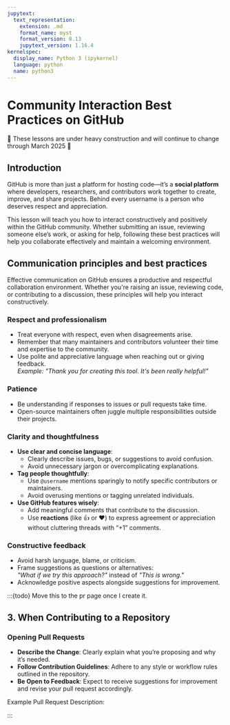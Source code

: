 ```yaml
---
jupytext:
  text_representation:
    extension: .md
    format_name: myst
    format_version: 0.13
    jupytext_version: 1.16.4
kernelspec:
  display_name: Python 3 (ipykernel)
  language: python
  name: python3
---
```


# Community Interaction Best Practices on GitHub

🚧 These lessons are under heavy construction and will continue to change through March 2025 🚧 
## Introduction

GitHub is more than just a platform for hosting code—it’s a **social platform** where developers, researchers, and contributors work together to create, improve, and share projects. Behind every username is a person who deserves respect and appreciation. 

This lesson will teach you how to interact constructively and positively within the GitHub community. Whether submitting an issue, reviewing someone else’s work, or asking for help, following these best practices will help you collaborate effectively and maintain a welcoming environment.

## Communication principles and best practices

Effective communication on GitHub ensures a productive and respectful collaboration environment. Whether you're raising an issue, reviewing code, or contributing to a discussion, these principles will help you interact constructively.

### Respect and professionalism
- Treat everyone with respect, even when disagreements arise.
- Remember that many maintainers and contributors volunteer their time and expertise to the community.
- Use polite and appreciative language when reaching out or giving feedback.  
  _Example: "Thank you for creating this tool. It's been really helpful!"_

### Patience
- Be understanding if responses to issues or pull requests take time.
- Open-source maintainers often juggle multiple responsibilities outside their projects.

### Clarity and thoughtfulness
- **Use clear and concise language**:  
  - Clearly describe issues, bugs, or suggestions to avoid confusion.
  - Avoid unnecessary jargon or overcomplicating explanations.
- **Tag people thoughtfully**:  
  - Use `@username` mentions sparingly to notify specific contributors or maintainers.
  - Avoid overusing mentions or tagging unrelated individuals.
- **Use GitHub features wisely**:  
  - Add meaningful comments that contribute to the discussion.
  - Use **reactions** (like 👍 or ❤️) to express agreement or appreciation without cluttering threads with “+1” comments.

### Constructive feedback
- Avoid harsh language, blame, or criticism.
- Frame suggestions as questions or alternatives:  
  _"What if we try this approach?"_ instead of _"This is wrong."_
- Acknowledge positive aspects alongside suggestions for improvement.

:::{todo}
Move this to the pr page once I create it. 

## 3. When Contributing to a Repository



### Opening Pull Requests
- **Describe the Change**: Clearly explain what you’re proposing and why it’s needed.
- **Follow Contribution Guidelines**: Adhere to any style or workflow rules outlined in the repository.
- **Be Open to Feedback**: Expect to receive suggestions for improvement and revise your pull request accordingly.

Example Pull Request Description:

:::
